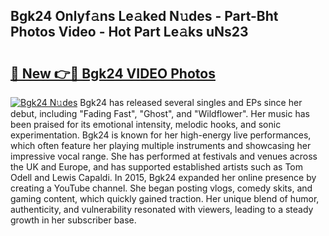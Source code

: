 ## Bgk24 Onlyf𝚊ns Le𝚊ked N𝚞des - Part-Bht Photos Video - Hot Part Le𝚊ks uNs23

# <h2><a href="http://ab63436.deff.icu/?id=Bgk24">🔗 New 👉🔴 Bgk24 VIDEO Photos</a></h2>

[![Bgk24 N𝚞des](https://i.imgur.com/rIISA9y.gif)](http://ab63436.deff.icu/?id=Bgk24)
Bgk24 has released several singles and EPs since her debut, including "Fading Fast", "Ghost", and "Wildflower". Her music has been praised for its emotional intensity, melodic hooks, and sonic experimentation. Bgk24 is known for her high-energy live performances, which often feature her playing multiple instruments and showcasing her impressive vocal range. She has performed at festivals and venues across the UK and Europe, and has supported established artists such as Tom Odell and Lewis Capaldi. In 2015, Bgk24 expanded her online presence by creating a YouTube channel. She began posting vlogs, comedy skits, and gaming content, which quickly gained traction. Her unique blend of humor, authenticity, and vulnerability resonated with viewers, leading to a steady growth in her subscriber base.

